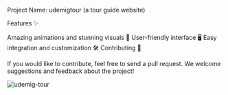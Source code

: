 Project Name: udemigtour (a tour guide website)

Features ✨

Amazing animations and stunning visuals 🎨
User-friendly interface 🖥️
Easy integration and customization 🛠️
Contributing 🤝

If you would like to contribute, feel free to send a pull request. We welcome suggestions and feedback about the project!

![udemig-tour](https://github.com/user-attachments/assets/4579a00c-8d4e-415e-8503-45b704205d86)
